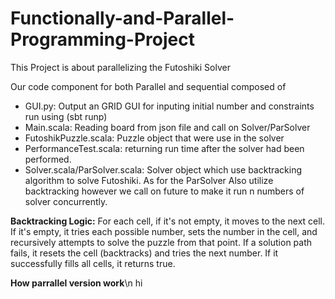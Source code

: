 # Functionally-and-Parallel-Programming-Project

This Project is about parallelizing the Futoshiki Solver


Our code component for both Parallel and sequential composed of 
- GUI.py: Output an GRID GUI for inputing initial number and constraints run using (sbt runp)
- Main.scala: Reading board from json file and call on Solver/ParSolver 
- FutoshikPuzzle.scala: Puzzle object that were use in the solver
- PerformanceTest.scala: returning run time after the solver had been performed.
- Solver.scala/ParSolver.scala: Solver object which use backtracking algorithm to solve Futoshiki. As for the ParSolver Also utilize backtracking however we call on future to make it run n numbers of solver concurrently. 


**Backtracking Logic:** For each cell, if it's not empty, it moves to the next cell. If it's empty, it tries each possible number, sets the number in the cell, and recursively attempts to solve the puzzle from that point. If a solution path fails, it resets the cell (backtracks) and tries the next number. If it successfully fills all cells, it returns true.


**How parrallel version work**\n
hi
